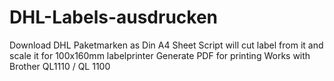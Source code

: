 # DHL-Labels-ausdrucken
Download DHL Paketmarken as Din A4 Sheet
Script will cut label from it and scale it for 100x160mm labelprinter
Generate PDF for printing
Works with Brother QL1110 / QL 1100
